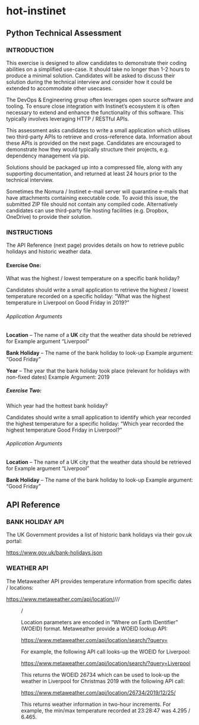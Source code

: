 # hot-instinet
 
## Python Technical Assessment 
 
### INTRODUCTION 
 
This exercise is designed to allow candidates to demonstrate their coding abilities on a simplified use-case. It should take no longer than 1-2 hours to produce a minimal solution. Candidates will be asked to discuss their solution during the technical interview and consider how it could be extended to accommodate other usecases. 
 
The DevOps & Engineering group often leverages open source software and tooling. To ensure close integration with Instinet’s ecosystem it is often necessary to extend and enhance the functionality of this software. This typically involves leveraging HTTP / RESTful APIs.  
 
This assessment asks candidates to write a small application which utilises two third-party APIs to retrieve and cross-reference data. Information about these APIs is provided on the next page. Candidates are encouraged to demonstrate how they would typically structure their projects, e.g. dependency management via pip. 
 
Solutions should be packaged up into a compressed file, along with any supporting documentation, and returned at least 24 hours prior to the technical interview. 
 
Sometimes the Nomura / Instinet e-mail server will quarantine e-mails that have attachments containing executable code. To avoid this issue, the submitted ZIP file should not contain any compiled code. Alternatively candidates can use third-party file hosting facilities (e.g. Dropbox, OneDrive) to provide their solution. 
 
 
### INSTRUCTIONS 
 
The API Reference (next page) provides details on how to retrieve public holidays and historic weather data. 
 
#### Exercise One: 
What was the highest / lowest temperature on a specific bank holiday? 
 
Candidates should write a small application to retrieve the highest / lowest temperature recorded on a specific holiday: “What was the highest temperature in Liverpool on Good Friday in 2019?” 
 
###### Application Arguments 
 **Location** 
 – The name of a **UK** city that the weather data should be retrieved for Example argument “Liverpool”
  
 **Bank Holiday** 
 – The name of the bank holiday to look-up Example argument: “Good Friday”
  
 **Year**
– The year that the bank holiday took place (relevant for holidays with non-fixed dates)  Example Argument: 2019 
 
##### Exercise Two: 
Which year had the hottest bank holiday? 
 
Candidates should write a small application to identify which year recorded the highest temperature for a specific holiday: “Which year recorded the highest temperature Good Friday in Liverpool?” 
 
###### Application Arguments 
**Location**
 – The name of a UK city that the weather data should be retrieved for Example argument “Liverpool”
  
**Bank Holiday**
 – The name of the bank holiday to look-up Example argument: “Good Friday”   

 
 
 
 
 
 
## API Reference 
 
 
### BANK HOLIDAY API 
 
The UK Government provides a list of historic bank holidays via their gov.uk portal: 
 
https://www.gov.uk/bank-holidays.json 
 
 
 
### WEATHER API 
 
The Metaweather API provides temperature information from specific dates / locations: 
 
https://www.metaweather.com/api/location/<woeid>/<yyyy>/<mm>/<dd>/ 
 
Location parameters are encoded in “Where on Earth IDentifier” (WOEID) format. Metaweather provide a WOEID lookup API: 
 
https://www.metaweather.com/api/location/search/?query=<city> 
 
For example, the following API call looks-up the WOEID for Liverpool: 
 
https://www.metaweather.com/api/location/search/?query=Liverpool 
 
This returns the WOEID 26734 which can be used to look-up the weather in Liverpool for Christmas 2019 with the following API call: 
 
https://www.metaweather.com/api/location/26734/2019/12/25/  
 
This returns weather information in two-hour increments. For example, the min/max temperature recorded at 23:28:47 was 4.295 / 6.465. 
